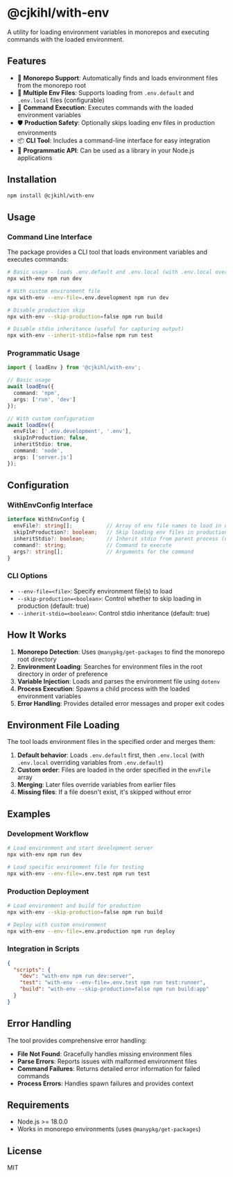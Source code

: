 # @cjkihl/with-env

A utility for loading environment variables in monorepos and executing commands with the loaded environment.

## Features

- 🔧 **Monorepo Support**: Automatically finds and loads environment files from the monorepo root
- 📁 **Multiple Env Files**: Supports loading from `.env.default` and `.env.local` files (configurable)
- 🚀 **Command Execution**: Executes commands with the loaded environment variables
- 🛡️ **Production Safety**: Optionally skips loading env files in production environments
- 📦 **CLI Tool**: Includes a command-line interface for easy integration
- 🔌 **Programmatic API**: Can be used as a library in your Node.js applications

## Installation

```bash
npm install @cjkihl/with-env
```

## Usage

### Command Line Interface

The package provides a CLI tool that loads environment variables and executes commands:

```bash
# Basic usage - loads .env.default and .env.local (with .env.local overriding .env.default) and runs a command
npx with-env npm run dev

# With custom environment file
npx with-env --env-file=.env.development npm run dev

# Disable production skip
npx with-env --skip-production=false npm run build

# Disable stdio inheritance (useful for capturing output)
npx with-env --inherit-stdio=false npm run test
```

### Programmatic Usage

```typescript
import { loadEnv } from '@cjkihl/with-env';

// Basic usage
await loadEnv({
  command: 'npm',
  args: ['run', 'dev']
});

// With custom configuration
await loadEnv({
  envFile: ['.env.development', '.env'],
  skipInProduction: false,
  inheritStdio: true,
  command: 'node',
  args: ['server.js']
});
```

## Configuration

### WithEnvConfig Interface

```typescript
interface WithEnvConfig {
  envFile?: string[];           // Array of env file names to load in order (default: ['.env.default', '.env.local'])
  skipInProduction?: boolean;   // Skip loading env files in production (default: true)
  inheritStdio?: boolean;       // Inherit stdio from parent process (default: true)
  command?: string;             // Command to execute
  args?: string[];              // Arguments for the command
}
```

### CLI Options

- `--env-file=<file>`: Specify environment file(s) to load
- `--skip-production=<boolean>`: Control whether to skip loading in production (default: true)
- `--inherit-stdio=<boolean>`: Control stdio inheritance (default: true)

## How It Works

1. **Monorepo Detection**: Uses `@manypkg/get-packages` to find the monorepo root directory
2. **Environment Loading**: Searches for environment files in the root directory in order of preference
3. **Variable Injection**: Loads and parses the environment file using `dotenv`
4. **Process Execution**: Spawns a child process with the loaded environment variables
5. **Error Handling**: Provides detailed error messages and proper exit codes

## Environment File Loading

The tool loads environment files in the specified order and merges them:

1. **Default behavior**: Loads `.env.default` first, then `.env.local` (with `.env.local` overriding variables from `.env.default`)
2. **Custom order**: Files are loaded in the order specified in the `envFile` array
3. **Merging**: Later files override variables from earlier files
4. **Missing files**: If a file doesn't exist, it's skipped without error

## Examples

### Development Workflow

```bash
# Load environment and start development server
npx with-env npm run dev

# Load specific environment file for testing
npx with-env --env-file=.env.test npm run test
```

### Production Deployment

```bash
# Load environment and build for production
npx with-env --skip-production=false npm run build

# Deploy with custom environment
npx with-env --env-file=.env.production npm run deploy
```

### Integration in Scripts

```json
{
  "scripts": {
    "dev": "with-env npm run dev:server",
    "test": "with-env --env-file=.env.test npm run test:runner",
    "build": "with-env --skip-production=false npm run build:app"
  }
}
```

## Error Handling

The tool provides comprehensive error handling:

- **File Not Found**: Gracefully handles missing environment files
- **Parse Errors**: Reports issues with malformed environment files
- **Command Failures**: Returns detailed error information for failed commands
- **Process Errors**: Handles spawn failures and provides context

## Requirements

- Node.js >= 18.0.0
- Works in monorepo environments (uses `@manypkg/get-packages`)

## License

MIT